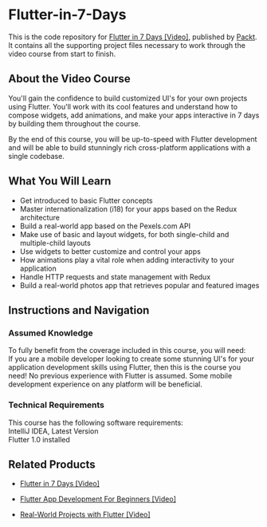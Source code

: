 # Flutter-in-7-Days
This is the code repository for [Flutter in 7 Days [Video]](https://www.packtpub.com/application-development/flutter-7-days-video), published by [Packt](https://www.packtpub.com/?utm_source=github). It contains all the supporting project files necessary to work through the video course from start to finish.
## About the Video Course
You'll gain the confidence to build customized UI's for your own projects using Flutter. You'll work with its cool features and understand how to compose widgets, add animations, and make your apps interactive in 7 days by building them throughout the course.

By the end of this course, you will be up-to-speed with Flutter development and will be able to build stunningly rich cross-platform applications with a single codebase.

<H2>What You Will Learn</H2>
<DIV class=book-info-will-learn-text>
<UL>
<LI> Get introduced to basic Flutter concepts
<LI> Master internationalization (i18) for your apps based on the Redux architecture
<LI> Build a real-world app based on the Pexels.com API
<LI> Make use of basic and layout widgets, for both single-child and multiple-child layouts
<LI> Use widgets to better customize and control your apps
<LI> How animations play a vital role when adding interactivity to your application
<LI> Handle HTTP requests and state management with Redux
<LI> Build a real-world photos app that retrieves popular and featured images </UL></DIV>

## Instructions and Navigation
### Assumed Knowledge
To fully benefit from the coverage included in this course, you will need:<br/>
If you are a mobile developer looking to create some stunning UI's for your application development skills using Flutter, then this is the course you need! No previous experience with Flutter is assumed. Some mobile development experience on any platform will be beneficial.
### Technical Requirements
This course has the following software requirements:<br/>
IntelliJ IDEA, Latest Version <br/>
Flutter 1.0 installed




## Related Products
* [Flutter in 7 Days [Video]](https://www.packtpub.com/application-development/flutter-7-days-video)

* [Flutter App Development For Beginners [Video]](https://www.packtpub.com/application-development/flutter-app-development-beginners-video)

* [Real-World Projects with Flutter [Video]](https://www.packtpub.com/application-development/real-world-projects-flutter-video)
